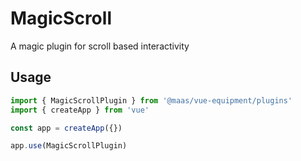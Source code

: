 # MagicScroll

A magic plugin for scroll based interactivity

## Usage

```js
import { MagicScrollPlugin } from '@maas/vue-equipment/plugins'
import { createApp } from 'vue'

const app = createApp({})

app.use(MagicScrollPlugin)
```
